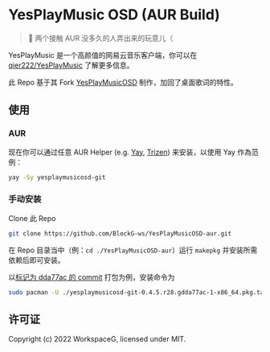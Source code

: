 # YesPlayMusic OSD (AUR Build)

> 🌚 两个接触 AUR 没多久的人弄出来的玩意儿（

YesPlayMusic 是一个高颜值的网易云音乐客户端，你可以在 [qier222/YesPlayMusic](https://github.com/qier222/YesPlayMusic) 了解更多信息。

此 Repo 基于其 Fork [YesPlayMusicOSD](https://github.com/shih-liang/YesPlayMusicOSD) 制作，加回了桌面歌词的特性。

## 使用

### AUR

现在你可以通过任意 AUR Helper (e.g. [Yay](https://github.com/Jguer/yay), [Trizen](https://github.com/trizen/trizen)) 来安装，以使用 Yay 作為范例：

```sh
yay -Sy yesplaymusicosd-git
```

### 手动安装

Clone 此 Repo
```sh
git clone https://github.com/BlockG-ws/YesPlayMusicOSD-aur.git
```

在 Repo 目录当中（例：`cd ./YesPlayMusicOSD-aur`）运行 `makepkg` 并安装所需依赖后即可安装。

以[标记为 dda77ac 的 commit](https://github.com/kuohuanhuan-forkonly/YesPlayMusicOSD-AUR/commit/dda77ace44d3187eed71237cd9af0f084def035a) 打包为例，安装命令为

```sh
sudo pacman -U ./yesplaymusicosd-git-0.4.5.r28.gdda77ac-1-x86_64.pkg.tar.zst
```

## 许可证

Copyright (c) 2022 WorkspaceG, licensed under MIT.
